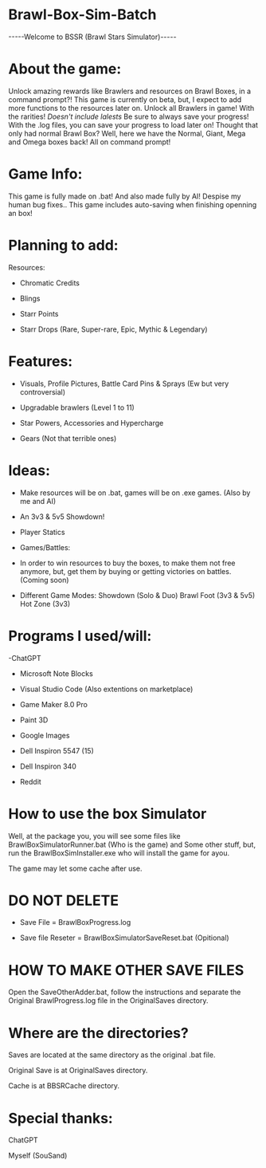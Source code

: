 # Brawl-Box-Sim-Batch

-----Welcome to BSSR (Brawl Stars Simulator)-----

# About the game:

Unlock amazing rewards like Brawlers and resources on Brawl Boxes, in a command prompt?!
This game is currently on beta, but, I expect to add more functions to the resources later on.
Unlock all Brawlers in game! With the rarities! *Doesn't include lalests*
Be sure to always save your progress! With the .log files, you can save your progress to load later on!
Thought that only had normal Brawl Box? Well, here we have the Normal, Giant, Mega and Omega boxes back! All on command prompt!

# Game Info:
This game is fully made on .bat!
And also made fully by AI! Despise my human bug fixes..
This game includes auto-saving when finishing openning an box! 

# Planning to add:

Resources:

- Chromatic Credits

- Blings

- Starr Points

- Starr Drops (Rare, Super-rare, Epic, Mythic & Legendary)

# Features:

- Visuals, Profile Pictures, Battle Card Pins & Sprays (Ew but very controversial)

- Upgradable brawlers (Level 1 to 11)

- Star Powers, Accessories and Hypercharge

- Gears (Not that terrible ones)

# Ideas:

- Make resources will be on .bat, games will be on .exe games. (Also by me and AI)

- An 3v3 & 5v5 Showdown! 

- Player Statics

- Games/Battles:
 - In order to win resources to buy the boxes, to make them not free  anymore, but, get them by buying or getting victories on battles.    (Coming soon)

 - Different Game Modes:
 Showdown (Solo & Duo)
 Brawl Foot (3v3 & 5v5)
 Hot Zone (3v3)

# Programs I used/will:

 -ChatGPT

- Microsoft Note Blocks

- Visual Studio Code (Also extentions on marketplace)

- Game Maker 8.0 Pro

- Paint 3D

- Google Images

- Dell Inspiron 5547 (15)

- Dell Inspiron 340 

- Reddit
  
# How to use the box Simulator

Well, at the package you, you will see some files like BrawlBoxSimulatorRunner.bat (Who is the game) and Some other stuff, but, run the BrawlBoxSimInstaller.exe who will install the game for ayou. 

The game may let some cache after use.

# DO NOT DELETE

- Save File = BrawlBoxProgress.log

- Save file Reseter = BrawlBoxSimulatorSaveReset.bat (Opitional)


# HOW TO MAKE OTHER SAVE FILES

Open the SaveOtherAdder.bat, follow the instructions and separate the Original BrawlProgress.log file in the OriginalSaves directory.

# Where are the directories?

Saves are located at the same directory as the original .bat file.

Original Save is at OriginalSaves directory.

Cache is at BBSRCache directory.

# Special thanks:

ChatGPT

Myself (SouSand)
